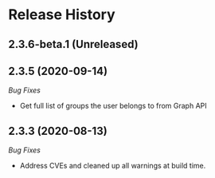 # Release History

## 2.3.6-beta.1 (Unreleased)

## 2.3.5 (2020-09-14)
_Bug Fixes_
- Get full list of groups the user belongs to from Graph API

## 2.3.3 (2020-08-13)
_Bug Fixes_ 
- Address CVEs and cleaned up all warnings at build time. 
